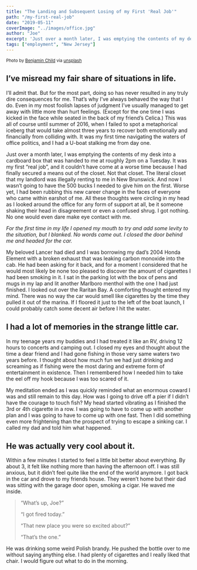 ```yaml
---
title: "The Landing and Subsequent Losing of my First 'Real Job'"
path: "/my-first-real-job"
date: "2019-05-11"
coverImage: "../images/office.jpg"
author: "Joe"
excerpt: 'Just over a month later, I was emptying the contents of my desk into a cardboard box that was handed to me at roughly 2pm on a Tuesday. It was my first “real job”, and it couldn’t have come at a worse time because I had finally secured a means out of the literal closet I was renting.'
tags: ["employment", "New Jersey"]
---
```


<small>Photo by [Benjamin Child](https://unsplash.com/@bchild311) via [unsplash](https://unsplash.com)</small>

## I’ve misread my fair share of situations in life. 

I’ll admit that. But for the most part, doing so has never resulted in any truly dire consequences for me. That’s why I’ve always behaved the way that I do. Even in my most foolish lapses of judgment I’ve usually managed to get away with little more than hurt feelings. (Except for the one time I was kicked in the face while seated in the back of my friend’s Celica.) This was all of course until summer of 2016, when I failed to spot a metaphorical iceberg that would take almost three years to recover both emotionally and financially from colliding with. It was my first time navigating the waters of office politics, and I had a U-boat stalking me from day one.

Just over a month later, I was emptying the contents of my desk into a cardboard box that was handed to me at roughly 2pm on a Tuesday. It was my first “real job”, and it couldn’t have come at a worse time because I had finally secured a means out of the closet. Not that closet. The literal closet that my landlord was illegally renting to me in New Brunswick. And now I wasn’t going to have the 500 bucks I needed to give him on the first. Worse yet, I had been rubbing this new career change in the faces of everyone who came within earshot of me. All these thoughts were circling in my head as I looked around the office for any form of support at all, be it someone shaking their head in disagreement or even a confused shrug. I got nothing. No one would even dare make eye contact with me. 

*For the first time in my life I opened my mouth to try and add some levity to the situation, but I blanked. No words came out. I closed the door behind me and headed for the car.*

My beloved Lancer had died and I was borrowing my dad’s 2004 Honda Element with a broken exhaust that was leaking carbon monoxide into the cab. He had been asking for it back, and for a moment I considered that he would most likely be none too pleased to discover the amount of cigarettes I had been smoking in it. I sat in the parking lot with the box of pens and mugs in my lap and lit another Marlboro menthol with the one I had just finished. I looked out over the Raritan Bay. A comforting thought entered my mind. There was no way the car would smell like cigarettes by the time they pulled it out of the marina. If I floored it just to the left of the boat launch, I could probably catch some decent air before I hit the water.

## I had a lot of memories in the strange little car.

 In my teenage years my buddies and I had treated it like an RV, driving 12 hours to concerts and camping out. I closed my eyes and thought about the time a dear friend and I had gone fishing in those very same waters two years before. I thought about how much fun we had just drinking and screaming as if fishing were the most daring and extreme form of entertainment in existence. Then I remembered how I needed him to take the eel off my hook because I was too scared of it.

My meditation ended as I was quickly reminded what an enormous coward I was and still remain to this day. How was I going to drive off a pier if I didn’t have the courage to touch fish? My head started vibrating as I finished the 3rd or 4th cigarette in a row. I was going to have to come up with another plan and I was going to have to come up with one fast. Then I did something even more frightening than the prospect of trying to escape a sinking car. I called my dad and told him what happened.

## He was actually very cool about it.

Within a few minutes I started to feel a little bit better about everything. By about 3, it felt like nothing more than having the afternoon off. I was still anxious, but it didn’t feel quite like the end of the world anymore. I got back in the car and drove to my friends house. They weren’t home but their dad was sitting with the garage door open, smoking a cigar. He waved me inside.

>“What’s up, Joe?”
>
>“I got fired today.”
>
>“That new place you were so excited about?”
>
>“That’s the one.”

He was drinking some weird Polish brandy. He pushed the bottle over to me without saying anything else. I had plenty of cigarettes and I really liked that chair. I would figure out what to do in the morning.



